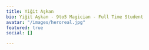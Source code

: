 ```yaml
---
title: Yiğit Aşkan
bio: Yiğit Aşkan - 9to5 Magician - Full Time Student
avatar: "/images/heroreal.jpg"
featured: true
social: []

---
```

